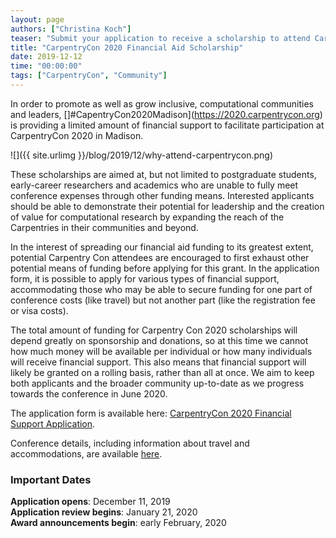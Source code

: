 ```yaml
---
layout: page
authors: ["Christina Koch"]
teaser: "Submit your application to receive a scholarship to attend CarpentryCon from June 29 to July 1, 2020"
title: "CarpentryCon 2020 Financial Aid Scholarship"
date: 2019-12-12
time: "00:00:00"
tags: ["CarpentryCon", "Community"]
---
```


In order to promote as well as grow inclusive, computational communities and leaders, []#CapentryCon2020Madison](https://2020.carpentrycon.org) is providing a limited amount of financial support to facilitate participation at CarpentryCon 2020 in Madison.

![]({{ site.urlimg }}/blog/2019/12/why-attend-carpentrycon.png)

These scholarships are aimed at, but not limited to postgraduate students, early-career researchers and academics who are unable to fully meet conference expenses through other funding means. Interested applicants should be able to demonstrate their potential for leadership and the creation of value for computational research by expanding the reach of the Carpentries in their communities and beyond.

In the interest of spreading our financial aid funding to its greatest extent, potential Carpentry Con attendees are encouraged to first exhaust other potential means of funding before applying for this grant. In the application form, it is possible to apply for various types of financial support, accommodating those who may be able to secure funding for one part of conference costs (like travel) but not another part (like the registration fee or visa costs).

The total amount of funding for Carpentry Con 2020 scholarships will depend greatly on sponsorship and donations, so at this time we cannot how much money will be available per individual or how many individuals will receive financial support. This also means that financial support will likely be granted on a rolling basis, rather than all at once. We aim to keep both applicants and the broader community up-to-date as we progress towards the conference in June 2020. 

The application form is available here: [CarpentryCon 2020 Financial Support Application](https://docs.google.com/forms/d/e/1FAIpQLSf3vWlTy79TXAboT6VPElllq6ggYsSEb5QairmhU01kOHD_Dg/viewform).

Conference details, including information about travel and accommodations, are available [here](https://2020.carpentrycon.org/).
 
### Important Dates  

**Application opens**: December 11, 2019
<br/>
**Application review begins**: January 21, 2020
<br/>
**Award announcements begin**: early February, 2020
